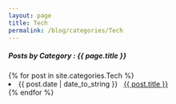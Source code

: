 ```yaml
---
layout: page
title: Tech
permalink: /blog/categories/Tech
---
```


<h5> Posts by Category : {{ page.title }} </h5>

<div class="card">
{% for post in site.categories.Tech %}
 <li class="category-posts"><span>{{ post.date | date_to_string }}</span> &nbsp; <a href="{{ post.url }}">{{ post.title }}</a></li>
{% endfor %}
</div>